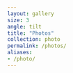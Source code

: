 ```yaml
---
layout: gallery
size: 3
angle: tilt
title: "Photos"
collection: photo
permalink: /photos/
aliases:
- /photo/
---
```

